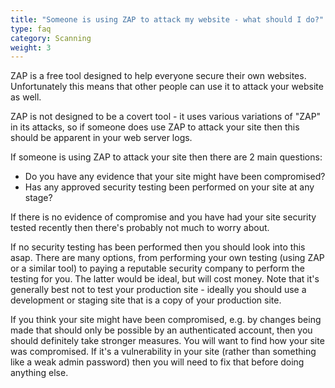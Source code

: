 ```yaml
---
title: "Someone is using ZAP to attack my website - what should I do?"
type: faq
category: Scanning
weight: 3
---
```


ZAP is a free tool designed to help everyone secure their own websites.
Unfortunately this means that other people can use it to attack your website
as well.

ZAP is not designed to be a covert tool - it uses various variations of "ZAP"
in its attacks, so if someone does use ZAP to attack your site then this
should be apparent in your web server logs.

If someone is using ZAP to attack your site then there are 2 main questions:

- Do you have any evidence that your site might have been compromised?
- Has any approved security testing been performed on your site at any stage?

If there is no evidence of compromise and you have had your site security
tested recently then there's probably not much to worry about.

If no security testing has been performed then you should look into this asap.
There are many options, from performing your own testing (using ZAP or a
similar tool) to paying a reputable security company to perform the testing
for you. The latter would be ideal, but will cost money. Note that it's
generally best not to test your production site - ideally you should use a
development or staging site that is a copy of your production site.

If you think your site might have been compromised, e.g. by changes being made
that should only be possible by an authenticated account, then you should
definitely take stronger measures. You will want to find how your site was
compromised. If it's a vulnerability in your site (rather than something like
a weak admin password) then you will need to fix that before doing anything
else.
